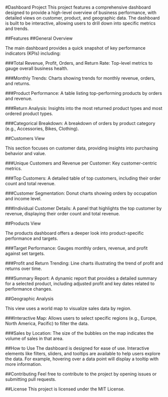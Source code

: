 #Dashboard Project
This project features a comprehensive dashboard designed to provide a high-level overview of business performance, with detailed views on customer, product, and geographic data. The dashboard is built to be interactive, allowing users to drill down into specific metrics and trends.

##Features
##General Overview

The main dashboard provides a quick snapshot of key performance indicators (KPIs) including:

###Total Revenue, Profit, Orders, and Return Rate: Top-level metrics to gauge overall business health.

###Monthly Trends: Charts showing trends for monthly revenue, orders, and returns.

###Product Performance: A table listing top-performing products by orders and revenue.

###Return Analysis: Insights into the most returned product types and most ordered product types.

###Categorical Breakdown: A breakdown of orders by product category (e.g., Accessories, Bikes, Clothing).

##Customers View

This section focuses on customer data, providing insights into purchasing behavior and value.

###Unique Customers and Revenue per Customer: Key customer-centric metrics.

###Top Customers: A detailed table of top customers, including their order count and total revenue.

###Customer Segmentation: Donut charts showing orders by occupation and income level.

###Individual Customer Details: A panel that highlights the top customer by revenue, displaying their order count and total revenue.

##Products View

The products dashboard offers a deeper look into product-specific performance and targets.

###Target Performance: Gauges monthly orders, revenue, and profit against set targets.

###Profit and Return Trending: Line charts illustrating the trend of profit and returns over time.

###Summary Report: A dynamic report that provides a detailed summary for a selected product, including adjusted profit and key dates related to performance changes.

##Geographic Analysis

This view uses a world map to visualize sales data by region.

###Interactive Map: Allows users to select specific regions (e.g., Europe, North America, Pacific) to filter the data.

###Sales by Location: The size of the bubbles on the map indicates the volume of sales in that area.

##How to Use
The dashboard is designed for ease of use. Interactive elements like filters, sliders, and tooltips are available to help users explore the data. For example, hovering over a data point will display a tooltip with more information.

##Contributing
Feel free to contribute to the project by opening issues or submitting pull requests.

##License
This project is licensed under the MIT License.
